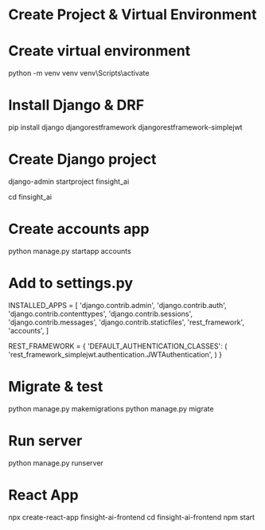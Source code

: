 # Create Project & Virtual Environment

# Create virtual environment
python -m venv venv
venv\Scripts\activate 

# Install Django & DRF
pip install django djangorestframework djangorestframework-simplejwt

# Create Django project
django-admin startproject finsight_ai

cd finsight_ai

# Create accounts app
python manage.py startapp accounts

# Add to settings.py

INSTALLED_APPS = [
    'django.contrib.admin',
    'django.contrib.auth',
    'django.contrib.contenttypes',
    'django.contrib.sessions',
    'django.contrib.messages',
    'django.contrib.staticfiles',
    'rest_framework',
    'accounts',
]

REST_FRAMEWORK = {
    'DEFAULT_AUTHENTICATION_CLASSES': (
        'rest_framework_simplejwt.authentication.JWTAuthentication',
    )
}


# Migrate & test
python manage.py makemigrations
python manage.py migrate

# Run server
python manage.py runserver

# React App
npx create-react-app finsight-ai-frontend
cd finsight-ai-frontend
npm start


